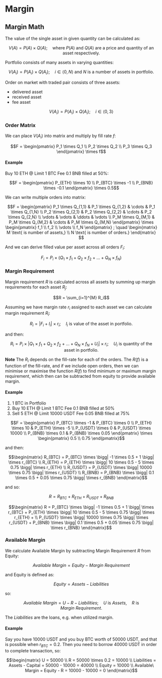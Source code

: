 # Margin

## Margin Math

The value of the single asset in given quantity can be calculated as:
```math
V(A) = P(A) \times Q(A)

; \quad \text{where } P(A) \text{ and } Q(A) \text{ are a price and quantity of an asset respectively.}
```

Portfolio consists of many assets in varying quantities:
```math
V(A_i) = P(A_i) \times Q(A_i)

; \quad i \in \langle 0, N \rangle \text{ and } N \text{ is a number of assets in portfolio.} 
```

Order on market with traded pair consists of three assets:

 - delivered asset
 - received asset
 - fee asset

```math
V(A_i) = P(A_i) \times Q(A_i)

; \quad i \in \langle 0, 3 \rangle
```

### Order Matrix
We can place $V(A_i)$ into matrix and multiply by fill rate $f$:

```math
F = \begin{pmatrix}
P_1 \times Q_1 \\
P_2 \times Q_2 \\
P_3 \times Q_3
\end{pmatrix} \times f
```

#### Example
Buy 10 ETH @ Limit 1 BTC Fee 0.1 BNB filled at 50%:

```math
F = \begin{pmatrix}
P_{ETH} \times 10 \\
P_{BTC} \times -1 \\
P_{BNB} \times -0.1  
\end{pmatrix} \times 0.5
```

We can write multiple orders into matrix:

```math
F = \begin{pmatrix}
P_1 \times Q_{1,1} & P_1 \times Q_{1,2} & \cdots & P_1 \times Q_{1,N} \\
P_2 \times Q_{2,1} & P_2 \times Q_{2,2} & \cdots & P_2 \times Q_{2,N} \\
\vdots & \vdots & \ddots & \vdots \\
P_M \times Q_{M,1} & P_M \times Q_{M,2} & \cdots & P_M \times Q_{M,N}
\end{pmatrix} \times \begin{pmatrix}
f_1 \\
f_2 \\
\vdots \\
f_N
\end{pmatrix}

; \quad \begin{matrix}
M \text{ is number of assets,} \\
N \text{ is number of orders.} \end{matrix}

```

And we can derive filled value per asset across all orders $F_i$: 
```math
F_i  = P_i \times ( Q_1 \times f_1 + Q_2 \times f_2 + \dots + Q_N \times f_N )
```

### Margin Requirement
Margin requirement $R$ is calculated across all assets by summing up margin requirements for each asset $R_j$:

```math
R = \sum_{i=1}^{M} R_i
```

Assuming we have margin rate $r_i$ assigned to each asset we can calculate margin requirement $R_i$:

```math
R_i = | F_i + I_i | \times r_i

; \quad I_i \text{ is value of the asset in portfolio.}
```

and then:

```math
R_i  = P_i \times \bigg| Q_1 \times f_1 + Q_2 \times f_2 + \dots + Q_N \times f_N + U_i \bigg| \times r_i

; \quad U_i \text{ is quantity of the asset in portfolio.}
```

**Note** The $R_i$ depends on the fill-rate for each of the orders.
The $R(f)$ is a function of the fill-rate, and if we include open orders, then 
we can minimise or maximise the function $R(f)$ to find minimum or maximum margin requirement, which
then can be subtracted from equity to provide available margin.

#### Example
1. 1 BTC in Portfolio
2. Buy 10 ETH @ Limit 1 BTC Fee 0.1 BNB filled at 50%
3. Sell 5 ETH @ Limit 10000 USDT Fee 0.05 BNB filled at 75%

```math
F = \begin{pmatrix}
P_{BTC} \times -1 & P_{BTC} \times 0 \\
P_{ETH} \times 10 & P_{ETH} \times -5 \\
P_{USDT} \times 0 & P_{USDT} \times 10000 \\
P_{BNB} \times 0.1 & P_{BNB} \times 0.05
\end{pmatrix} \times \begin{pmatrix}
0.5 \\
0.75
\end{pmatrix}
```

and then:

```math
\begin{matrix}
R_{BTC} = P_{BTC} \times \bigg| -1 \times 0.5 + 1 \bigg| \times r_{BTC} \\
R_{ETH} = P_{ETH} \times \bigg| 10 \times 0.5 - 5 \times 0.75 \bigg| \times r_{ETH} \\
R_{USDT} = P_{USDT} \times \bigg| 10000 \times 0.75 \bigg| \times r_{USDT} \\
R_{BNB} = P_{BNB} \times \bigg| 0.1 \times 0.5 + 0.05 \times 0.75 \bigg| \times r_{BNB}
\end{matrix}
```

and so:

```math
R = R_{BTC} + R_{ETH} + R_{USDT} + R_{BNB}
```

```math
\begin{matrix}
R = P_{BTC} \times \bigg| -1 \times 0.5 + 1 \bigg| \times r_{BTC} +
    P_{ETH} \times \bigg| 10 \times 0.5 - 5 \times 0.75 \bigg| \times r_{ETH} + \\
    P_{USDT} \times \bigg| 10000 \times 0.75 \bigg| \times r_{USDT} +
    P_{BNB} \times \bigg| 0.1 \times 0.5 + 0.05 \times 0.75 \bigg| \times r_{BNB}
\end{matrix}
```

### Available Margin
We calculate Available Margin by subtracting Margin Requirement $R$ from Equity:

```math
Available\ Margin = Equity - Margin\ Requirement

```

and Equity is defined as:

```math
Equity = Assets - Liabilities

```
so:

```math
Available\ Margin = U - R - Liabilities

; \quad U \text{ is } Assets
, \quad R \text{ is } Margin\ Requirement \text{.}
```

The $Liabilities$ are the loans, e.g. when utilized margin.

#### Example
Say you have 10000 USDT and you buy BTC worth of 50000 USDT, and that is possible when $r_{BTC} = 0.2$.
Then you need to borrow 40000 USDT in order to complete transaction, so:

```math
\begin{matrix}
U = 50000 \\
R = 50000 \times 0.2 = 10000 \\
Liabilities = Assets - Capital = 50000 - 10000 = 40000 \\
Equity = 10000 \\
Available\ Margin = Equity - R = 10000 - 10000 = 0
\end{matrix}
```

